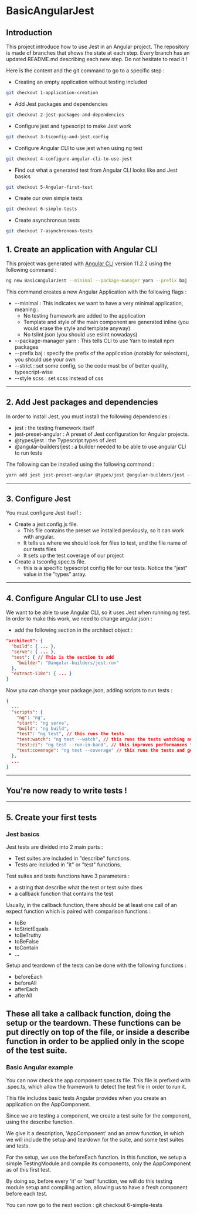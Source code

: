 # BasicAngularJest

## Introduction
This project introduce how to use Jest in an Angular project.
The repository is made of branches that shows the state at each step.
Every branch has an updated README.md describing each new step. Do not hesitate to read it !

Here is the content and the git command to go to a specific step : 
- Creating an empty application without testing included
```bash
git checkout 1-application-creation
```
- Add Jest packages and dependencies
```bash
git checkout 2-jest-packages-and-dependencies
```
- Configure jest and typescript to make Jest work
```bash
git checkout 3-tsconfig-and-jest.config
```
- Configure Angular CLI to use jest when using ng test
```bash
git checkout 4-configure-angular-cli-to-use-jest
```
- Find out what a generated test from Angular CLI looks like and Jest basics
```bash
git checkout 5-Angular-first-test
```
- Create our own simple tests
```bash
git checkout 6-simple-tests
```
- Create asynchronous tests
```bash
git checkout 7-asynchronous-tests
```

## 1. Create an application with Angular CLI
This project was generated with [Angular CLI](https://github.com/angular/angular-cli) version 11.2.2 using the following command :

```bash
ng new BasicAngularJest --minimal --package-manager yarn --prefix baj --strict --style scss
```

This command creates a new Angular Application with the following flags :
- --minimal : This indicates we want to have a very minimal application, meaning :
    - No testing framework are added to the application
    - Template and style of the main component are generated inline (you would erase the style and template anyway)
    - No tslint.json (you should use eslint nowadays)
- --package-manager yarn : This tells CLI to use Yarn to install npm packages
- --prefix baj : specify the prefix of the application (notably for selectors), you should use your own
- --strict : set some config, so the code must be of better quality, typescript-wise
- --style scss : set scss instead of css
---
## 2. Add Jest packages and dependencies
In order to install Jest, you must install the following dependencies :
- jest : the testing framework itself
- jest-preset-angular : A preset of Jest configuration for Angular projects.
- @types/jest : the Typescript types of Jest
- @angular-builders/jest : a builder needed to be able to use angular CLI to run tests

The following can be installed using the following command :

```bash
yarn add jest jest-preset-angular @types/jest @angular-builders/jest --dev
```

---
## 3. Configure Jest
You must configure Jest itself :
- Create a jest.config.js file.
  - This file contains the preset we installed previously, so it can work with angular.
  - It tells us where we should look for files to test, and the file name of our tests files
  - It sets up the test coverage of our project
- Create a tsconfig.spec.ts file.
  - this is a specific typescript config file for our tests. Notice the "jest" value in the "types" array.
---
## 4. Configure Angular CLI to use Jest
We want to be able to use Angular CLI, so it uses Jest when running ng test.
In order to make this work, we need to change angular.json :
- add the following section in the architect object :

```json
"architect": {
  "build": { ... },
  "serve": { ... },
  "test": { // This is the section to add
    "builder": "@angular-builders/jest:run"
  },
  "extract-i18n": { ... }
}
```

Now you can change your package.json, adding scripts to run tests :
```json
{
  ...
  "scripts": {
    "ng": "ng",
    "start": "ng serve",
    "build": "ng build",
    "test": "ng test", // this runs the tests
    "test:watch": "ng test --watch", // this runs the tests watching any change
    "test:ci": "ng test --run-in-band", // this improves performances for the CI
    "test:coverage": "ng test --coverage" // this runs the tests and generate test coverage
  },
  ...
}
```
---
## You're now ready to write tests !

---

## 5. Create your first tests

### Jest basics
Jest tests are divided into 2 main parts : 
- Test suites are included in "describe" functions.
- Tests are included in "it" or "test" functions.

Test suites and tests functions have 3 parameters : 
- a string that describe what the test or test suite does
- a callback function that contains the test

Usually, in the callback function, there should be at least one call of an expect function which is paired with comparison functions :
- toBe
- toStrictEquals
- toBeTruthy
- toBeFalse
- toContain
- ...

Setup and teardown of the tests can be done with the following functions :
- beforeEach
- beforeAll
- afterEach 
- afterAll

These all take a callback function, doing the setup or the teardown.
These functions can be put directly on top of the file, or inside a describe function in order to be applied only in the scope of the test suite.
---

### Basic Angular example
You can now check the app.component.spec.ts file. This file is prefixed with .spec.ts, which allow the framework to detect the test file in order to run it.

This file includes basic tests Angular provides when you create an application on the AppComponent.

Since we are testing a component, we create a test suite for the component, using the describe function.

We give it a description, 'AppComponent' and an arrow function, in which we will include the setup and teardown for the suite,  and some test suites and tests.

For the setup, we use the beforeEach function. In this function, we setup a simple TestingModule and compile its components, only the AppComponent as of this first test.

By doing so, before every 'it' or 'test' function, we will do this testing module setup and compiling action, allowing us to have a fresh component before each test.

You can now go to the next section : git checkout 6-simple-tests
